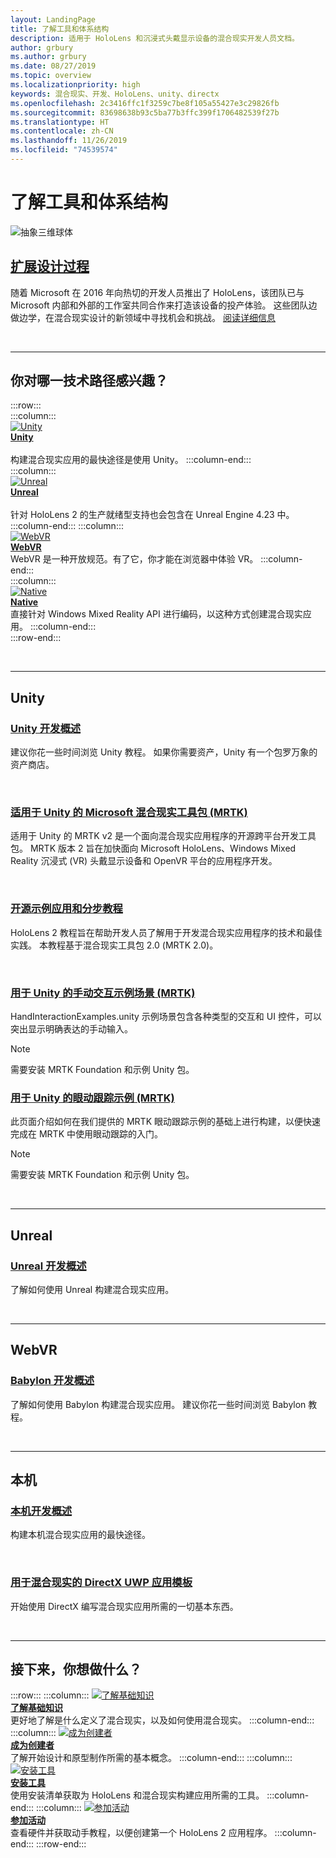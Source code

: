 ```yaml
---
layout: LandingPage
title: 了解工具和体系结构
description: 适用于 HoloLens 和沉浸式头戴显示设备的混合现实开发人员文档。
author: grbury
ms.author: grbury
ms.date: 08/27/2019
ms.topic: overview
ms.localizationpriority: high
keywords: 混合现实、开发、HoloLens、unity、directx
ms.openlocfilehash: 2c3416ffc1f3259c7be8f105a55427e3c29826fb
ms.sourcegitcommit: 83698638b93c5ba77b3ffc399f1706482539f27b
ms.translationtype: HT
ms.contentlocale: zh-CN
ms.lasthandoff: 11/26/2019
ms.locfileid: "74539574"
---
```

# <a name="learn-the-tools-and-architecture"></a>了解工具和体系结构

![抽象三维球体](images/07_Development.png)

## <a name="expand-your-design-processcase-study-expanding-the-design-process-for-mixed-realitymd"></a>[扩展设计过程](case-study-expanding-the-design-process-for-mixed-reality.md)

随着 Microsoft 在 2016 年向热切的开发人员推出了 HoloLens，该团队已与 Microsoft 内部和外部的工作室共同合作来打造该设备的投产体验。 这些团队边做边学，在混合现实设计的新领域中寻找机会和挑战。 [阅读详细信息](case-study-expanding-the-design-process-for-mixed-reality.md)


<br>

---


## <a name="what-technology-path-are-you-interested-in"></a>你对哪一技术路径感兴趣？ 


:::row:::   
    :::column:::    
       [![Unity](images/unity_logo.png)](development.md#unity)<br>
        **[Unity](development.md#unity)**<br>   
        构建混合现实应用的最快途径是使用 Unity。 
    :::column-end:::    
    :::column:::    
        [![Unreal](images/Unreal_logo.png)](development.md#unreal)<br>
         **[Unreal](development.md#unreal)**<br>    
        针对 HoloLens 2 的生产就绪型支持也会包含在 Unreal Engine 4.23 中。    
    :::column-end:::
    :::column:::    
        [![WebVR](images/WebVR_logo.png)](development.md#webvr)<br>
        **[WebVR](development.md#webvr)**<br>
        WebVR 是一种开放规范。有了它，你才能在浏览器中体验 VR。 
    :::column-end:::        
    :::column:::    
        [![Native](images/VisualStudio-small_logo.png)](development.md#native)<br>
        **[Native](development.md#native)**<br> 
        直接针对 Windows Mixed Reality API 进行编码，以这种方式创建混合现实应用。 
    :::column-end:::    
:::row-end:::

<br>

---

## <a name="unity"></a>Unity


### <a name="unity-development-overviewunity-development-overviewmd"></a>[Unity 开发概述](unity-development-overview.md)
建议你花一些时间浏览 Unity 教程。 如果你需要资产，Unity 有一个包罗万象的资产商店。 

<br>

### <a name="microsofts-mixed-reality-toolkit-mrtk-for-unitymrtk-getting-startedmd"></a>[适用于 Unity 的 Microsoft 混合现实工具包 (MRTK)](mrtk-getting-started.md)
适用于 Unity 的 MRTK v2 是一个面向混合现实应用程序的开源跨平台开发工具包。 MRTK 版本 2 旨在加快面向 Microsoft HoloLens、Windows Mixed Reality 沉浸式 (VR) 头戴显示设备和 OpenVR 平台的应用程序开发。

<br>

### <a name="open-source-sample-apps-and-step-by-step-tutorialstutorialsmd"></a>[开源示例应用和分步教程](tutorials.md)
HoloLens 2 教程旨在帮助开发人员了解用于开发混合现实应用程序的技术和最佳实践。 本教程基于混合现实工具包 2.0 (MRTK 2.0)。

<br>

### <a name="hand-interaction-examples-scene-mrtk-for-unityhttpsmicrosoftgithubiomixedrealitytoolkit-unitydocumentationgettingstartedwiththemrtkhtmlopen-and-run-the-handinteractionexamples-scene-in-editor"></a>[用于 Unity 的手动交互示例场景 (MRTK)](https://microsoft.github.io/MixedRealityToolkit-Unity/Documentation/GettingStartedWithTheMRTK.html#open-and-run-the-handinteractionexamples-scene-in-editor)
HandInteractionExamples.unity 示例场景包含各种类型的交互和 UI 控件，可以突出显示明确表达的手动输入。
>[!NOTE]
>需要安装 MRTK Foundation 和示例 Unity 包。

### <a name="eye-tracking-examples-mrtk-for-unityhttpsmicrosoftgithubiomixedrealitytoolkit-unitydocumentationeyetrackingeyetracking_examplesoverviewhtml"></a>[用于 Unity 的眼动跟踪示例 (MRTK)](https://microsoft.github.io/MixedRealityToolkit-Unity/Documentation/EyeTracking/EyeTracking_ExamplesOverview.html)
此页面介绍如何在我们提供的 MRTK 眼动跟踪示例的基础上进行构建，以便快速完成在 MRTK 中使用眼动跟踪的入门。
>[!NOTE]
>需要安装 MRTK Foundation 和示例 Unity 包。

<br>

---

## <a name="unreal"></a>Unreal

### <a name="unreal-development-overviewunreal-development-overviewmd"></a>[Unreal 开发概述](unreal-development-overview.md)
了解如何使用 Unreal 构建混合现实应用。

<br>

---

## <a name="webvr"></a>WebVR    

### <a name="babylon-development-overviewhttpsdocbabylonjscom"></a>[Babylon 开发概述](https://doc.babylonjs.com/)  
了解如何使用 Babylon 构建混合现实应用。 建议你花一些时间浏览 Babylon 教程。

<br>

---

## <a name="native"></a>本机


### <a name="native-development-overviewdirectx-development-overviewmd"></a>[本机开发概述](directx-development-overview.md)
构建本机混合现实应用的最快途径。

<br>

### <a name="directx-uwp-app-templates-for-mixed-realityhttpsmarketplacevisualstudiocomitemsitemnamewindowsmixedrealityteamwindowsmixedrealityapptemplatesvsix"></a>[用于混合现实的 DirectX UWP 应用模板](https://marketplace.visualstudio.com/items?itemName=WindowsMixedRealityteam.WindowsMixedRealityAppTemplatesVSIX)
开始使用 DirectX 编写混合现实应用所需的一切基本东西。

<br>

---


## <a name="what-would-you-like-to-do-next"></a>接下来，你想做什么？


:::row:::
    :::column:::
       [![了解基础知识](images/icon-lightbulb.jpg)](index.md#understand-the-basics)<br>
        **[了解基础知识](index.md#understand-the-basics)**<br>
        更好地了解是什么定义了混合现实，以及如何使用混合现实。
    :::column-end:::
    :::column:::
        [![成为创建者](images/icon-design.jpg)](design.md)<br>
         **[成为创建者](design.md)**<br>
        了解开始设计和原型制作所需的基本概念。
    :::column-end:::
    :::column:::
        [![安装工具](images/icon-developer.jpg)](install-the-tools.md)<br>
         **[安装工具](install-the-tools.md)**<br>
        使用安装清单获取为 HoloLens 和混合现实构建应用所需的工具。
    :::column-end:::
    :::column:::
        [![参加活动](images/icon-calendar.jpg)](sf-academy-events.md)<br>
         **[参加活动](sf-academy-events.md)**<br>
        查看硬件并获取动手教程，以便创建第一个 HoloLens 2 应用程序。
    :::column-end:::
:::row-end:::


<br>

<br>

